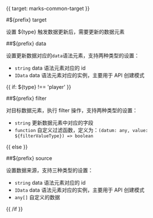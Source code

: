 {{ target: marks-common-target }}

#${prefix} target

设置 ${type} 触发数据更新后，需要更新的数据元素

##${prefix} data

设置更新数据对应的`data`语法元素，支持两种类型的设置：

- `string` data 语法元素对应的 id
- `IData` data 语法元素对应的实例，主要用于 API 创建模式

{{ if: ${type} !== 'player' }}

##${prefix} filter

对目标数据元素，执行 filter 操作，支持两种类型的设置：

- `string` 更新数据元素中对应的字段
- `function` 自定义过滤函数，定义为：`(datum: any, value: ${filterValueType}) => boolean`

{{ else }}

##${prefix} source

设置数据来源，支持三种类型的设置：

- `string` data 语法元素对应的 id
- `IData` data 语法元素对应的实例，主要用于 API 创建模式
- `any[]` 自定义的数据

{{ /if }}
